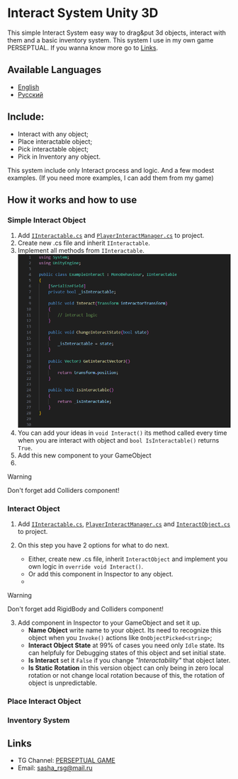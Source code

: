 # Interact System Unity 3D

This simple Interact System easy way to drag&amp;put 3d objects, interact with them and a basic inventory system.
This system I use in my own game PERSEPTUAL. If you wanna know more go to [Links](#links).

## Available Languages
- [English](README.md)
- [Русский](README.ru.md)

## Include:
  - Interact with any object;
  - Place interactable object;
  - Pick interactable object;
  - Pick in Inventory any object.

This system include only Interact process and logic. And a few modest examples. (If you need more examples, I can add them from my game)

## How it works and how to use
### Simple Interact Object
1. Add [`IInteractable.cs`](/Scripts/Interact%20System/IInteractable.cs) and [`PlayerInteractManager.cs`](/Scripts/Interact%20System/PlayerInteractManager.cs) to project.
2. Create new .cs file and inherit `IInteractable`.
3. Implement all methods from `IInteractable`.  
   ![Example file Interact implement](/screenshots/interact%20example.png)
4. You can add your ideas in `void Interact()` its method called every time when you are interact with object and `bool IsInteractable()` returns `True`.
5. Add this new component to your GameObject
6. 
> [!WARNING]
> Don't forget add Colliders component!

### Interact Object
1. Add [`IInteractable.cs`](/Scripts/Interact%20System/IInteractable.cs), [`PlayerInteractManager.cs`](/Scripts/Interact%20System/PlayerInteractManager.cs) and [`InteractObject.cs`](/Scripts/Interact%20System/InteractObject.cs) to project.

3. On this step you have 2 options for what to do next.
     - Either, create new .cs file, inherit `InteractObject` and implement you own logic in `override void Interact()`.
     - Or add this component in Inspector to any object.
     - 
> [!WARNING]
> Don't forget add RigidBody and Colliders component!

3. Add component in Inspector to your GameObject and set it up.
    - **Name Object**
    write name to your object. Its need to recognize this object when you `Invoke()` actions like `OnObjectPicked<string>`;
    - **Interact Object State**
    at 99% of cases you need only `Idle` state. Its can helpfuly for Debugging states of this object and set initial state.
    - **Is Interact**
    set it `False` if you change _"Interactability"_ that object later.
    - **Is Static Rotation**
    in this version object can only being in zero local rotation or not change local rotation because of this, the rotation of object is unpredictable.

### Place Interact Object

### Inventory System

## Links
- TG Channel: [PERSEPTUAL GAME](https://t.me/nightmareunderpantsarts)
- Email: sasha_rsg@mail.ru
